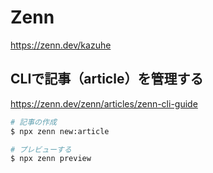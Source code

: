 # Zenn

<https://zenn.dev/kazuhe>

## CLIで記事（article）を管理する

<https://zenn.dev/zenn/articles/zenn-cli-guide>

``` bash
# 記事の作成
$ npx zenn new:article

# プレビューする
$ npx zenn preview
```
